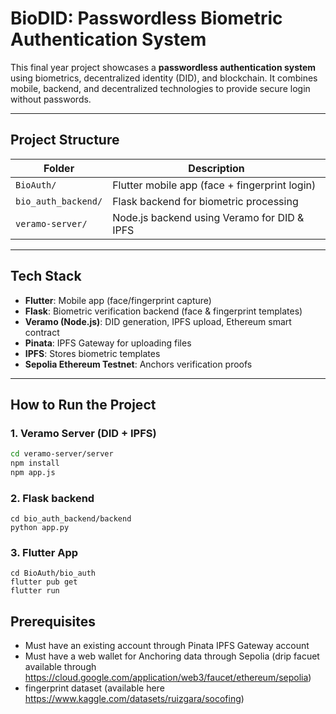 #  BioDID: Passwordless Biometric Authentication System

This final year project showcases a **passwordless authentication system** using biometrics, decentralized identity (DID), and blockchain. It combines mobile, backend, and decentralized technologies to provide secure login without passwords.

---

## Project Structure

| Folder               | Description                                    |
|----------------------|------------------------------------------------|
| `BioAuth/`           | Flutter mobile app (face + fingerprint login) |
| `bio_auth_backend/`  | Flask backend for biometric processing         |
| `veramo-server/`     | Node.js backend using Veramo for DID & IPFS    |

---

## Tech Stack

- **Flutter**: Mobile app (face/fingerprint capture)
- **Flask**: Biometric verification backend (face & fingerprint templates)
- **Veramo (Node.js)**: DID generation, IPFS upload, Ethereum smart contract
- **Pinata**: IPFS Gateway for uploading files
- **IPFS**: Stores biometric templates
- **Sepolia Ethereum Testnet**: Anchors verification proofs

---

##  How to Run the Project

### 1. Veramo Server (DID + IPFS)

```bash
cd veramo-server/server
npm install
npm app.js
```
### 2. Flask backend
```
cd bio_auth_backend/backend
python app.py
```

### 3. Flutter App
```
cd BioAuth/bio_auth
flutter pub get
flutter run

```
## Prerequisites
- Must have an existing account through Pinata IPFS Gateway account
- Must have a web wallet for Anchoring data through Sepolia (drip facuet available through https://cloud.google.com/application/web3/faucet/ethereum/sepolia)
- fingerprint dataset (available here https://www.kaggle.com/datasets/ruizgara/socofing)


